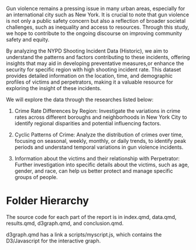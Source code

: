 Gun violence remains a pressing issue in many urban areas, especially for an international city such as New York. It is crucial to note that gun violence is not only a public safety concern but also a reflection of broader societal challenges, such as inequality and access to resources. Through this study, we hope to contribute to the ongoing discourse on improving community safety and equity.

By analyzing the NYPD Shooting Incident Data (Historic), we aim to understand the patterns and factors contributing to these incidents, offering insights that may aid in developing preventative measures,or enhance the security for specific region with high shooting incident rate. This dataset provides detailed information on the location, time, and demographic profiles of victims and perpetrators, making it a valuable resource for exploring the insight of these incidents.

We will explore the data through the researches listed below: 

1. Crime Rate Differences by Region: Investigate the variations in crime rates across different boroughs and neighborhoods in New York City to identify regional disparities and potential influencing factors.

2. Cyclic Patterns of Crime: Analyze the distribution of crimes over time, focusing on seasonal, weekly, monthly, or daily trends, to identify peak periods and understand temporal variations in gun violence incidents.

3. Information about the victims and their relationship with Perpetrator: Further investigation into specific details about the victims, such as age, gender, and race, can help us better protect and manage specific groups of people.

# Folder Hierarchy
The source code for each part of the report is in index.qmd, data.qmd, results.qmd, d3graph.qmd, and conclusion.qmd.

d3graph.qmd has a link a scripts/myscript.js, which contains the D3/Javascript for the interactive graph.



